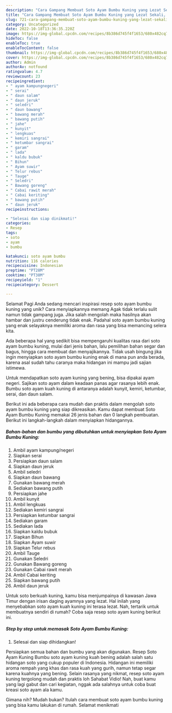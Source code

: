 ```yaml
---
description: "Cara Gampang Membuat Soto Ayam Bumbu Kuning yang Lezat Sekali, Lezat"
title: "Cara Gampang Membuat Soto Ayam Bumbu Kuning yang Lezat Sekali, Lezat"
slug: 721-cara-gampang-membuat-soto-ayam-bumbu-kuning-yang-lezat-sekali-lezat
category: Uncategorized
date: 2022-10-18T13:36:35.220Z
image: https://img-global.cpcdn.com/recipes/8b386d745f4f1653/680x482cq70/soto-ayam-bumbu-kuning-foto-resep-utama.jpg
hideToc: false
enableToc: true
enableTocContent: false
thumbnail: https://img-global.cpcdn.com/recipes/8b386d745f4f1653/680x482cq70/soto-ayam-bumbu-kuning-foto-resep-utama.jpg
cover: https://img-global.cpcdn.com/recipes/8b386d745f4f1653/680x482cq70/soto-ayam-bumbu-kuning-foto-resep-utama.jpg
author: Admin
authorAv: notfound
ratingvalue: 4.7
reviewcount: 23
recipeingredient:
- " ayam kampungnegeri"
- " serai"
- " daun salam"
- " daun jeruk"
- " seledri"
- " daun bawang"
- " bawang merah"
- " bawang putih"
- " jahe"
- " kunyit"
- " lengkuas"
- " kemiri sangrai"
- " ketumbar sangrai"
- " garam"
- " lada"
- " kaldu bubuk"
- " Bihun"
- " Ayam suwir"
- " Telur rebus"
- " Tauge"
- " Seledri"
- " Bawang goreng"
- " Cabai rawit merah"
- " Cabai keriting"
- " bawang putih"
- " daun jeruk"
recipeinstructions:

- "Selesai dan siap dinikmati!"
categories:
- Resep
tags:
- soto
- ayam
- bumbu

katakunci: soto ayam bumbu 
nutrition: 116 calories
recipecuisine: Indonesian
preptime: "PT28M"
cooktime: "PT38M"
recipeyield: "1"
recipecategory: Dessert

---
```



Selamat Pagi Anda sedang mencari inspirasi resep soto ayam bumbu kuning yang unik? Cara menyiapkannya memang Agak tidak terlalu sulit namun tidak gampang juga. Jika salah mengolah maka hasilnya akan hambar dan justru cenderung tidak enak. Padahal soto ayam bumbu kuning yang enak selayaknya memiliki aroma dan rasa yang bisa memancing selera kita.


Ada beberapa hal yang sedikit bisa mempengaruhi kualitas rasa dari soto ayam bumbu kuning, mulai dari jenis bahan, lalu pemilihan bahan segar dan bagus, hingga cara membuat dan menyajikannya. Tidak usah bingung jika ingin menyiapkan soto ayam bumbu kuning enak di mana pun anda berada, karena asal sudah tahu caranya maka hidangan ini mampu jadi sajian istimewa.

Untuk mendapatkan soto ayam kuning yang bening, bisa dipakai ayam negeri. Sajikan soto ayam dalam keadaan panas agar rasanya lebih enak. Bumbu soto ayam kuah kuning di antaranya adalah kunyit, kemiri, ketumbar, serai, dan daun salam.


Berikut ini ada beberapa cara mudah dan praktis dalam mengolah soto ayam bumbu kuning yang siap dikreasikan. Kamu dapat membuat Soto Ayam Bumbu Kuning memakai 26 jenis bahan dan 0 langkah pembuatan. Berikut ini langkah-langkah dalam menyiapkan hidangannya.

<!--inarticleads1-->

##### Bahan-bahan dan bumbu yang dibutuhkan untuk menyiapkan Soto Ayam Bumbu Kuning:

1. Ambil  ayam kampung/negeri
1. Siapkan  serai
1. Persiapkan  daun salam
1. Siapkan  daun jeruk
1. Ambil  seledri
1. Siapkan  daun bawang
1. Gunakan  bawang merah
1. Sediakan  bawang putih
1. Persiapkan  jahe
1. Ambil  kunyit
1. Ambil  lengkuas
1. Sediakan  kemiri sangrai
1. Persiapkan  ketumbar sangrai
1. Sediakan  garam
1. Sediakan  lada
1. Siapkan  kaldu bubuk
1. Siapkan  Bihun
1. Siapkan  Ayam suwir
1. Siapkan  Telur rebus
1. Ambil  Tauge
1. Gunakan  Seledri
1. Gunakan  Bawang goreng
1. Gunakan  Cabai rawit merah
1. Ambil  Cabai keriting
1. Siapkan  bawang putih
1. Ambil  daun jeruk


Untuk soto berkuah kuning, kamu bisa menjumpainya di kawasan Jawa Timur dengan irisan daging ayamnya yang lezat. Hal inilah yang menyebabkan soto ayam kuah kuning ini terasa lezat. Nah, tertarik untuk membuatnya sendiri di rumah? Coba saja resep soto ayam kuning berikut ini. 

<!--inarticleads2-->

##### Step by step untuk memasak Soto Ayam Bumbu Kuning:


1. Selesai dan siap dihidangkan!

Persiapkan semua bahan dan bumbu yang akan digunakan. Resep Soto Ayam Kuning Bumbu soto ayam kuning kuah bening adalah salah satu hidangan soto yang cukup populer di Indonesia. Hidangan ini memiliki aroma rempah yang khas dan rasa kuah yang gurih, namun tetap segar karena kuahnya yang bening. Selain rasanya yang nikmat, resep soto ayam kuning tergolong mudah dan praktis loh Sahabat Vidio! Nah, buat kamu yang lagi gabut dan cari kegiatan, nggak ada salahnya untuk coba buat kreasi soto ayam ala kamu. 

Gimana nih? Mudah bukan? Itulah cara membuat soto ayam bumbu kuning yang bisa kamu lakukan di rumah. Selamat menikmati
